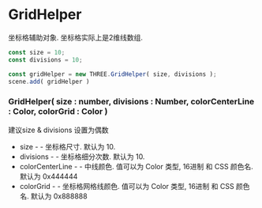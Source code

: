 # GridHelper

坐标格辅助对象. 坐标格实际上是2维线数组.

```js
const size = 10;
const divisions = 10;

const gridHelper = new THREE.GridHelper( size, divisions );
scene.add( gridHelper )
```

### GridHelper( size : number, divisions : Number, colorCenterLine : Color, colorGrid : Color )

建议size & divisions 设置为偶数

- size - -  坐标格尺寸. 默认为 10.
- divisions - -  坐标格细分次数. 默认为 10.
- colorCenterLine - -  中线颜色. 值可以为 Color 类型, 16进制 和 CSS 颜色名. 默认为 0x444444
- colorGrid - -  坐标格网格线颜色. 值可以为 Color 类型, 16进制 和 CSS 颜色名. 默认为 0x888888